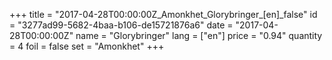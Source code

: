 +++
title = "2017-04-28T00:00:00Z_Amonkhet_Glorybringer_[en]_false"
id = "3277ad99-5682-4baa-b106-de15721876a6"
date = "2017-04-28T00:00:00Z"
name = "Glorybringer"
lang = ["en"]
price = "0.94"
quantity = 4
foil = false
set = "Amonkhet"
+++
